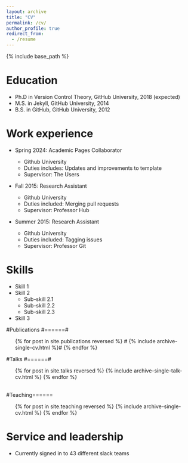 ```yaml
---
layout: archive
title: "CV"
permalink: /cv/
author_profile: true
redirect_from:
  - /resume
---
```


{% include base_path %}

Education
======
* Ph.D in Version Control Theory, GitHub University, 2018 (expected)
* M.S. in Jekyll, GitHub University, 2014
* B.S. in GitHub, GitHub University, 2012

Work experience
======
* Spring 2024: Academic Pages Collaborator
  * Github University
  * Duties includes: Updates and improvements to template
  * Supervisor: The Users

* Fall 2015: Research Assistant
  * Github University
  * Duties included: Merging pull requests
  * Supervisor: Professor Hub

* Summer 2015: Research Assistant
  * Github University
  * Duties included: Tagging issues
  * Supervisor: Professor Git
  
Skills
======
* Skill 1
* Skill 2
  * Sub-skill 2.1
  * Sub-skill 2.2
  * Sub-skill 2.3
* Skill 3

#Publications
#======#  <ul>{% for post in site.publications reversed %} #    {% include archive-single-cv.html %}#  {% endfor %}</ul>
  
#Talks
#======#  <ul>{% for post in site.talks reversed %}    {% include archive-single-talk-cv.html  %}  {% endfor %}</ul>  
#Teaching======  <ul>{% for post in site.teaching reversed %}    {% include archive-single-cv.html %}  {% endfor %}</ul>  

Service and leadership
======
* Currently signed in to 43 different slack teams
